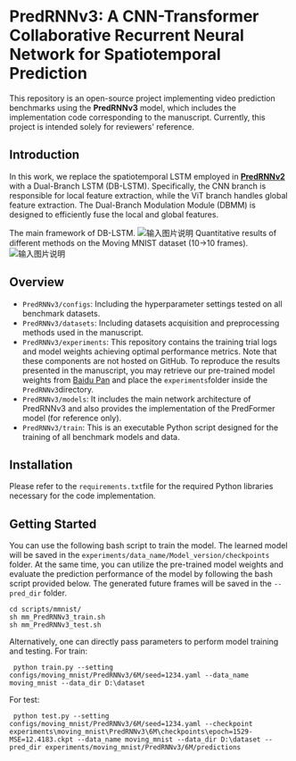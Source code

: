 # PredRNNv3: A CNN-Transformer Collaborative Recurrent Neural Network for Spatiotemporal Prediction
This repository is an open-source project implementing video prediction benchmarks using the **PredRNNv3** model, which includes the implementation code corresponding to the manuscript. Currently, this project is intended solely for reviewers' reference.
##  Introduction
In this work, we replace the spatiotemporal LSTM employed in **[PredRNNv2](https://github.com/thuml/predrnn-pytorch?tab=readme-ov-file)** with a Dual-Branch LSTM (DB-LSTM). Specifically, the CNN branch is responsible for local feature extraction, while the ViT branch handles global feature extraction. The Dual-Branch Modulation Module (DBMM) is designed to efficiently fuse the local and global features.

The main framework of DB-LSTM.
![输入图片说明](/imgs/2025-09-29/eXmoi5H5vroeUmPX.png)
Quantitative results of different methods on the Moving MNIST dataset (10→10 frames).
![输入图片说明](/imgs/2025-09-29/5zLOWq4pg4atxUab.png)
## Overview
- ```PredRNNv3/configs```: Including the hyperparameter settings tested on all benchmark datasets.
- ```PredRNNv3/datasets```: Including datasets acquisition and preprocessing methods used in the manuscript.
- ```PredRNNv3/experiments```: This repository contains the training trial logs and model weights achieving optimal performance metrics. Note that these components are not hosted on GitHub. To reproduce the results presented in the manuscript, you may retrieve our pre-trained model weights from [Baidu Pan](https://pan.baidu.com/s/1qc3v2yA5djtz2VthMGHW4w?pwd=cqtb) and place the `experiments`folder inside the `PredRNNv3`directory.
- ```PredRNNv3/models```: It includes the main network architecture of PredRNNv3 and also provides the implementation of the PredFormer model (for reference only).
- ```PredRNNv3/train```: This is an executable Python script designed for the training of all benchmark models and data.

## Installation
Please refer to the `requirements.txt`file for the required Python libraries necessary for the code implementation.

## Getting Started
You can use the following bash script to train the model. The learned model will be saved in the `experiments/data_name/Model_version/checkpoints` folder. At the same time, you can utilize the pre-trained model weights and evaluate the prediction performance of the model by following the bash script provided below. The generated future frames will be saved in the `--pred_dir` folder.
```pythonscript
cd scripts/mmnist/
sh mm_PredRNNv3_train.sh
sh mm_PredRNNv3_test.sh
```
Alternatively, one can directly pass parameters to perform model training and testing.
For train:
```pythonscript
 python train.py --setting configs/moving_mnist/PredRNNv3/6M/seed=1234.yaml --data_name moving_mnist --data_dir D:\dataset
```
For test:
```pythonscript
 python test.py --setting configs/moving_mnist/PredRNNv3/6M/seed=1234.yaml --checkpoint experiments\moving_mnist\PredRNNv3\6M\checkpoints\epoch=1529-MSE=12.4183.ckpt --data_name moving_mnist --data_dir D:\dataset --pred_dir experiments/moving_mnist/PredRNNv3/6M/predictions
```


